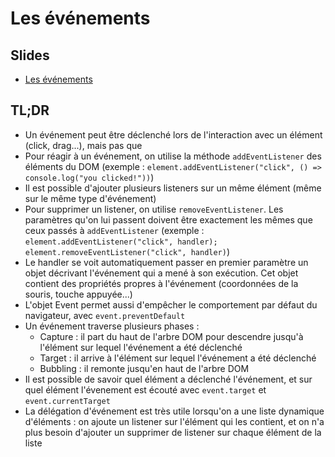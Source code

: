 # Les événements

## Slides

* [Les événements](https://slides.com/drazik/programmation-web-client-riche-les-evenements/#/)

## TL;DR

* Un événement peut être déclenché lors de l'interaction avec un élément (click, drag...), mais pas que
* Pour réagir à un événement, on utilise la méthode `addEventListener` des éléments du DOM (exemple : `element.addEventListener("click", () => console.log("you clicked!"))`)
* Il est possible d'ajouter plusieurs listeners sur un même élément (même sur le même type d'événement)
* Pour supprimer un listener, on utilise `removeEventListener`. Les paramètres qu'on lui passent doivent être exactement les mêmes que ceux passés à `addEventListener` (exemple : `element.addEventListener("click", handler); element.removeEventListener("click", handler)`)
* Le handler se voit automatiquement passer en premier paramètre un objet décrivant l'événement qui a mené à son exécution. Cet objet contient des propriétés propres à l'événement (coordonnées de la souris, touche appuyée...)
* L'objet Event permet aussi d'empêcher le comportement par défaut du navigateur, avec `event.preventDefault`
* Un événement traverse plusieurs phases :
    * Capture : il part du haut de l'arbre DOM pour descendre jusqu'à l'élément sur lequel l'événement a été déclenché
    * Target : il arrive à l'élément sur lequel l'événement a été déclenché
    * Bubbling : il remonte jusqu'en haut de l'arbre DOM
* Il est possible de savoir quel élément a déclenché l'événement, et sur quel élément l'évenement est écouté avec `event.target` et `event.currentTarget`
* La délégation d'événement est très utile lorsqu'on a une liste dynamique d'éléments : on ajoute un listener sur l'élément qui les contient, et on n'a plus besoin d'ajouter un supprimer de listener sur chaque élément de la liste

